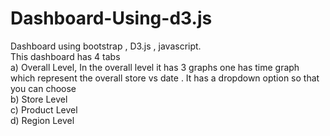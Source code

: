 # Dashboard-Using-d3.js
Dashboard using bootstrap , D3.js , javascript.<br> This dashboard has 4 tabs <br>    a) Overall Level,    In the overall level it has 3 graphs one has time graph which represent the overall store vs date . It has a dropdown option  so that you can choose   <br> b) Store Level <br>  c) Product Level <br>   d) Region Level <br>   
